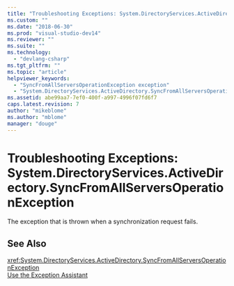 ```yaml
---
title: "Troubleshooting Exceptions: System.DirectoryServices.ActiveDirectory.SyncFromAllServersOperationException | Microsoft Docs"
ms.custom: ""
ms.date: "2018-06-30"
ms.prod: "visual-studio-dev14"
ms.reviewer: ""
ms.suite: ""
ms.technology: 
  - "devlang-csharp"
ms.tgt_pltfrm: ""
ms.topic: "article"
helpviewer_keywords: 
  - "SyncFromAllServersOperationException exception"
  - "System.DirectoryServices.ActiveDirectory.SyncFromAllServersOperationException exception"
ms.assetid: abe99aa7-7ef0-400f-a997-4996f07fd6f7
caps.latest.revision: 7
author: "mikeblome"
ms.author: "mblome"
manager: "douge"
---
```

# Troubleshooting Exceptions: System.DirectoryServices.ActiveDirectory.SyncFromAllServersOperationException
The exception that is thrown when a synchronization request fails.  
  
## See Also  
 <xref:System.DirectoryServices.ActiveDirectory.SyncFromAllServersOperationException>   
 [Use the Exception Assistant](../Topic/How%20to:%20Use%20the%20Exception%20Assistant.md)